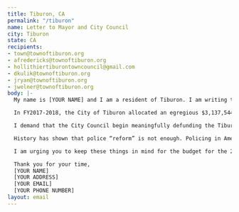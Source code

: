 ```yaml
---
title: Tiburon, CA
permalink: "/tiburon"
name: Letter to Mayor and City Council
city: Tiburon
state: CA
recipients:
- town@townoftiburon.org
- afredericks@townoftiburon.org
- hollithiertiburontowncouncil@gmail.com
- dkulik@townoftiburon.org
- jryan@townoftiburon.org
- jwelner@townoftiburon.org
body: |-
  My name is [YOUR NAME] and I am a resident of Tiburon. I am writing to demand that the Tiburon City Council adopt a city budget that prioritizes community well-being by redirecting funding away from the police and toward creating housing, jobs, youth programs, restorative justice and mental health workers to help the community.

  In FY2017-2018, the City of Tiburon allocated an egregious $3,137,544 to our police department and have only increased this amount since then. Next year, there will likely be deficits as a result of the pandemic. The city should recoup these funds by decreasing the police budget.

  I demand that the City Council begin meaningfully defunding the Tiburon Police Department and re-allocate those funds to programs proven to more effectively promote a safe and equitable community. We need funding for community-based mental health services, substance abuse treatment services, and affordable housing programs. Police officers should not need to be the first resource for every crisis. I demand a budget that reflects the actual needs of Tiburon residents.

  History has shown that police “reform” is not enough. Policing in America was developed to protect the institution of slavery. More money and training programs will not only not fix our current system, they will cause future lives to be lost to police brutality. We must take a hard look at the way the current system in place fails to serve-and in fact actively harms-our community, and come together to reimagine the role of police in our city.

  I am urging you to keep these things in mind for the budget for the 2020-2021 fiscal year and to invest in the people, not the police.

  Thank you for your time,
  [YOUR NAME]
  [YOUR ADDRESS]
  [YOUR EMAIL]
  [YOUR PHONE NUMBER]
layout: email
---
```


